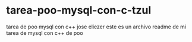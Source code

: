 # tarea-poo-mysql-con-c-tzul
tarea de poo mysql con c++ jose eliezer 
este es un archivo readme de mi tarea de mysql con c++ de poo
